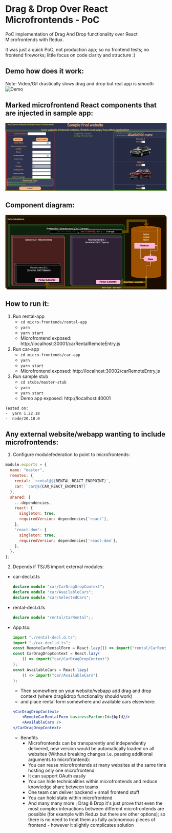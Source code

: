# Drag & Drop Over React Microfrontends - PoC

PoC implementation of Drag And Drop functionality over React Microfrontends with Redux.

It was just a quick PoC, not production app; so no frontend tests; no frontend fireworks; little focus on code clarity and structure :)

## Demo how does it work: 
 Note: Video/Gif drastically slows drag and drop but real app is smooth
![Demo](./DnD_Microfrontends.gif)

##  Marked microfrontend React components that are injected in sample app:
![ScreenshotDemo](./DemoDnDScreenshot.png)

## Component diagram:
![ComponentDiagram](./ComponentDiagram.png)

## How to run it:

1) Run rental-app
   - `cd micro-frontends/rental-app`
   - `yarn`
   - `yarn start` 
   - Microfrontend exposed: http://localhost:30001/carRentalRemoteEntry.js
2) Run car-app
   - `cd micro-frontends/car-app`
   - `yarn`
   - `yarn start` 
   - Microfrontend exposed: http://localhost:30002/carRemoteEntry.js
3) Run sample stub
   - `cd stubs/master-stub`
   - `yarn`
   - `yarn start` 
   - Demo app exposed: http://localhost:40001

```
Tested on:
-  yarn 1.22.18
-  node/20.10.0
```


## Any external website/webapp wanting to include microfrontends:
1) Configure modulefederation to point to microfrontends:
```js
module.exports = {
  name: "master",
  remotes: {
    rental: `rental@${RENTAL_REACT_ENDPOINT}`,
    car: `car@${CAR_REACT_ENDPOINT}`
  },
  shared: {
    ...dependencies,
    react: {
      singleton: true,
      requiredVersion: dependencies['react'],
    },
    'react-dom': {
      singleton: true,
      requiredVersion: dependencies['react-dom'],
    },
  },
};
```

2) Depends if TS/JS import external modules:


- car-decl.d.ts
    ```ts
    declare module "car/CarDragDropContext";
    declare module "car/AvailableCars";
    declare module "car/SelectedCars";
    ```
- rental-decl.d.ts
    ```ts
    declare module "rental/CarRental";;
    ```
- App.tsx:
    ```ts
    import "./rental-decl.d.ts";
    import "./car-decl.d.ts";
    const RemoteCarRentalForm = React.lazy(() => import("rental/CarRental"));
    const CarDragDropContext = React.lazy(
        () => import("car/CarDragDropContext")
    );
    const AvailableCars = React.lazy(
        () => import("car/AvailableCars")
    );
    ```

    - Then somewhere on your website/webapp add drag and drop context (where drag&drop functionality should work) 
    - and place rental form somewhere and available cars elsewhere:
    ```jsx
    <CarDragDropContext>
        <RemoteCarRentalForm businessPartnerId={bpId}/>
        <AvailableCars />
    </CarDragDropContext>
    ```
    - Benefits
      -  Microfrontends can be transparently and independently delivered, new version would be automatically loaded on all websites (Without breaking changes i.e. passing additional arguments to microfrontend): 
      -  You can reuse microfrontends at many websites at the same time hosting only one microfrontend
      -  It can support OAuth easily
      -  You can hide technicalities within microfrontends and reduce knowledge share between teams
      -  One team can deliver backend + small frontend stuff
      -  You can hold state within microfrontend
      -  And many many more ; Drag & Drop it's just prove that even the most complex interactions between different microfrontends are possible (for example with Redux but there are other options); so there is no need to treat them as fully autonomous pieces of frontend - however it slightly complicates solution
